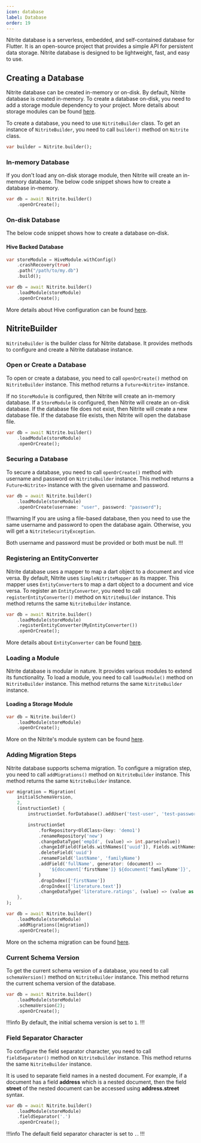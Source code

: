 ```yaml
---
icon: database
label: Database
order: 19
---
```


Nitrite database is a serverless, embedded, and self-contained database for Flutter. It is an open-source project that provides a simple API for persistent data storage. Nitrite database is designed to be lightweight, fast, and easy to use.

## Creating a Database

Nitrite database can be created in-memory or on-disk. By default, Nitrite database is created in-memory. To create a database on-disk, you need to add a storage module dependency to your project. More details about storage modules can be found [here](modules/store-modules/store-modules.md).

To create a database, you need to use `NitriteBuilder` class. To get an instance of `NitriteBuilder`, you need to call `builder()` method on `Nitrite` class.

```dart
var builder = Nitrite.builder();
```

### In-memory Database

If you don't load any on-disk storage module, then Nitrite will create an in-memory database. The below code snippet shows how to create a database in-memory.

```dart
var db = await Nitrite.builder()
    .openOrCreate();
```

### On-disk Database

The below code snippet shows how to create a database on-disk.

#### Hive Backed Database

```dart
var storeModule = HiveModule.withConfig()
    .crashRecovery(true)
    .path("/path/to/my.db")
    .build();

var db = await Nitrite.builder()
    .loadModule(storeModule)
    .openOrCreate();
```

More details about Hive configuration can be found [here](modules/store-modules/hive.md).

## NitriteBuilder

`NitriteBuilder` is the builder class for Nitrite database. It provides methods to configure and create a Nitrite database instance.

### Open or Create a Database

To open or create a database, you need to call `openOrCreate()` method on `NitriteBuilder` instance. This method returns a `Future<Nitrite>` instance.

If no `StoreModule` is configured, then Nitrite will create an in-memory database. If a `StoreModule` is configured, then Nitrite will create an on-disk database. If the database file does not exist, then Nitrite will create a new database file. If the database file exists, then Nitrite will open the database file.

```dart
var db = await Nitrite.builder()
    .loadModule(storeModule)
    .openOrCreate();
```

### Securing a Database

To secure a database, you need to call `openOrCreate()` method with username and password on `NitriteBuilder` instance. This method returns a `Future<Nitrite>` instance with the given username and password.

```dart
var db = await Nitrite.builder()
    .loadModule(storeModule)
    .openOrCreate(username: "user", password: "password");
```

!!!warning
If you are using a file-based database, then you need to use the same username and password to open the database again. Otherwise, you will get a `NitriteSecurityException`.

Both username and password must be provided or both must be null.
!!!

### Registering an EntityConverter

Nitrite database uses a mapper to map a dart object to a document and vice versa. By default, Nitrite uses `SimpleNitriteMapper` as its mapper. This mapper uses `EntityConverter`s to map a dart object to a document and vice versa. To register an `EntityConverter`, you need to call `registerEntityConverter()` method on `NitriteBuilder` instance. This method returns the same `NitriteBuilder` instance.

```dart
var db = await Nitrite.builder()
    .loadModule(storeModule)
    .registerEntityConverter(MyEntityConverter())
    .openOrCreate();
```

More details about `EntityConverter` can be found [here](repository/entity.md#entityconverter).

### Loading a Module

Nitrite database is modular in nature. It provides various modules to extend its functionality. To load a module, you need to call `loadModule()` method on `NitriteBuilder` instance. This method returns the same `NitriteBuilder` instance.

#### Loading a Storage Module

```dart
var db = Nitrite.builder()
    .loadModule(storeModule)
    .openOrCreate();
```

More on the Nitrite's module system can be found [here](modules/modules.md).

### Adding Migration Steps

Nitrite database supports schema migration. To configure a migration step, you need to call `addMigrations()` method on `NitriteBuilder` instance. This method returns the same `NitriteBuilder` instance.

```dart
var migration = Migration(
    initialSchemaVersion,
    2,
    (instructionSet) {
        instructionSet.forDatabase().addUser('test-user', 'test-password');

        instructionSet
            .forRepository<OldClass>(key: 'demo1')
            .renameRepository('new')
            .changeDataType('empId', (value) => int.parse(value))
            .changeIdField(Fields.withNames(['uuid']), Fields.withNames(['empId']))
            .deleteField('uuid')
            .renameField('lastName', 'familyName')
            .addField('fullName', generator: (document) =>
                '${document['firstName']} ${document['familyName']}',
            )
            .dropIndex(['firstName'])
            .dropIndex(['literature.text'])
            .changeDataType('literature.ratings', (value) => (value as double).round());
    },
);

var db = await Nitrite.builder()
    .loadModule(storeModule)
    .addMigrations([migration])
    .openOrCreate();
```

More on the schema migration can be found [here](migration.md).

### Current Schema Version

To get the current schema version of a database, you need to call `schemaVersion()` method on `NitriteBuilder` instance. This method returns the current schema version of the database.

```dart
var db = await Nitrite.builder()
    .loadModule(storeModule)
    .schemaVersion(2);
    .openOrCreate();
```

!!!info
By default, the initial schema version is set to `1`.
!!!

### Field Separator Character

To configure the field separator character, you need to call `fieldSeparator()` method on `NitriteBuilder` instance. This method returns the same `NitriteBuilder` instance.

It is used to separate field names in a nested document. For example, if a document has a field <b>address</b> which is a nested document, then the field <b>street</b> of the nested document can be accessed using <b>address.street</b> syntax.

```dart
var db = await Nitrite.builder()
    .loadModule(storeModule)
    .fieldSeparator('.')
    .openOrCreate();
```

!!!info
The default field separator character is set to `.`.
!!!